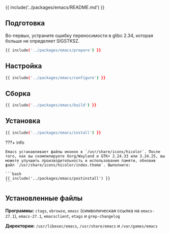 {{ include('../packages/emacs/README.md') }}

## Подготовка

Во-первых, устраните ошибку переносимости в glibc 2.34, которая больше не определяет SIGSTKSZ.

```bash
{{ include('../packages/emacs/prepare') }}
```

## Настройка

```bash 
{{ include('../packages/emacs/configure') }}
```

## Сборка

```bash 
{{ include('../packages/emacs/build') }}
```

## Установка

```bash 
{{ include('../packages/emacs/install') }}
```

???+ info

	Emacs устанавливает файлы иконок в `/usr/share/icons/hicolor`. После того, как вы скомпилируете Xorg/Wayland и GTK+ 2.24.33 или 3.24.25, вы можете улучшить производительность и использование памяти, обновив файл `/usr/share/icons/hicolor/index.theme`. Выполните:

    ```bash 
    {{ include('../packages/emacs/postinstall') }}
    ```

## Установленные файлы

**Программы:** `ctags`, `ebrowse`, `emasc` (символическая ссылка на `emacs-27.1`), `emacs-27.1`, `emacsclient`, `etags` и `grep-changelog`

**Директории:** `/usr/libexec/emacs`, `/usr/share/emacs` и `/var/games/emacs`



